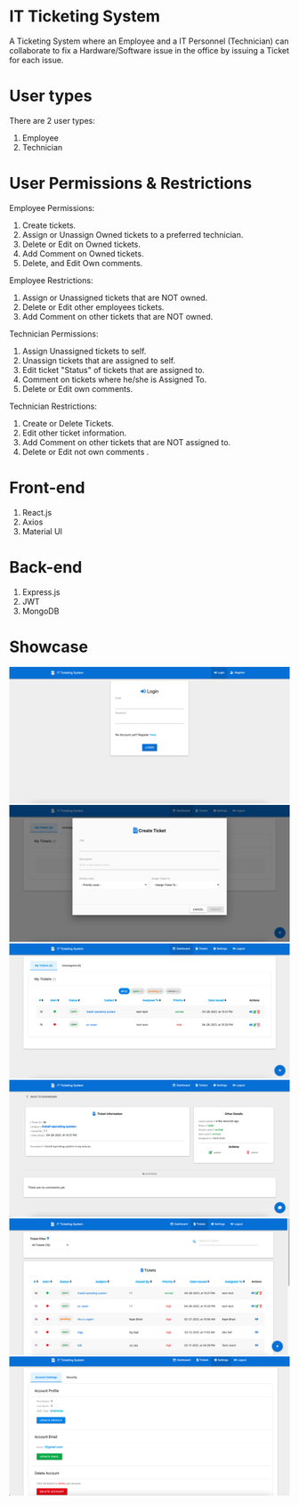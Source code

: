 # IT Ticketing System
A Ticketing System where an Employee and a IT Personnel (Technician) can collaborate to fix a Hardware/Software issue in the office by issuing a Ticket for each issue.

# User types
There are 2 user types:

1. Employee
2. Technician

# User Permissions & Restrictions
Employee Permissions:

1. Create tickets.
2. Assign or Unassign Owned tickets to a preferred technician.
3. Delete or Edit on Owned tickets.
4. Add Comment on Owned tickets.
5. Delete, and Edit Own comments.

Employee Restrictions:

1. Assign or Unassigned tickets that are NOT owned.
2. Delete or Edit other employees tickets.
3. Add Comment on other tickets that are NOT owned.

Technician Permissions:

1. Assign Unassigned tickets to self.
2. Unassign tickets that are assigned to self.
3. Edit ticket "Status" of tickets that are assigned to.
4. Comment on tickets where he/she is Assigned To.
5. Delete or Edit own comments.

Technician Restrictions:

1. Create or Delete Tickets.
2. Edit other ticket information.
3. Add Comment on other tickets that are NOT assigned to.
4. Delete or Edit not own comments .

# Front-end
1. React.js
2. Axios
3. Material UI

# Back-end
1. Express.js
2. JWT
3. MongoDB

# Showcase 

![Alt text](/images/1.png?raw=true "Title")
![Alt text](/images/2.png?raw=true "Title")
![Alt text](/images/3.png?raw=true "Title")
![Alt text](/images/4.png?raw=true "Title")
![Alt text](/images/5.png?raw=true "Title")
![Alt text](/images/6.png?raw=true "Title")
